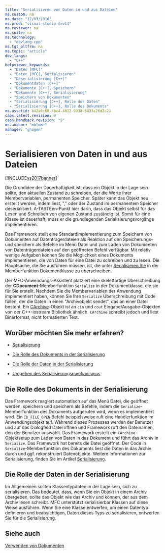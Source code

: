 ```yaml
---
title: "Serialisieren von Daten in und aus Dateien"
ms.custom: na
ms.date: "12/03/2016"
ms.prod: "visual-studio-dev14"
ms.reviewer: na
ms.suite: na
ms.technology: 
  - "devlang-cpp"
ms.tgt_pltfrm: na
ms.topic: "article"
dev_langs: 
  - "C++"
helpviewer_keywords: 
  - "Daten [MFC]"
  - "Daten [MFC], Serialisieren"
  - "Deserialisierung [C++]"
  - "Dokumentdaten [C++]"
  - "Dokumente [C++], Speichern"
  - "Dokumente [C++], Serialisierung"
  - "Speichern von Dokumenten"
  - "Serialisierung [C++], Rolle der Daten"
  - "Serialisierung [C++], Rolle des Dokuments"
ms.assetid: b42a0c68-4bc4-4012-9938-5433a26d2c24
caps.latest.revision: 9
caps.handback.revision: "5"
ms.author: "mblome"
manager: "ghogen"
---
```

# Serialisieren von Daten in und aus Dateien
[!INCLUDE[vs2017banner](../assembler/inline/includes/vs2017banner.md)]

Die Grundidee der Dauerhaftigkeit ist, dass ein Objekt in der Lage sein sollte, den aktuellen Zustand zu schreiben, der die Werte ihrer Membervariablen, permanenten Speicher.  Später kann das Objekt neu erstellt werden, indem liest, "," oder der Zustand im permanentem Speicher deserialisiert.  A\-TASTEen\-Punkt hier darin, dass das Objekt selbst für das Lesen und Schreiben von eigenen Zustand zuständig ist.  Somit für eine Klasse ist dauerhaft, muss er die grundlegenden Serialisierungsvorgänge implementieren.  
  
 Das Framework stellt eine Standardimplementierung zum Speichern von Dokumenten auf Datenträgerdateien als Reaktion auf den Speicherungs\- und speichern als Befehle im Menü Datei und zum Laden von Dokumenten von Datenträgerdateien auf den geöffneten Befehl verfügbar.  Mit relativ wenige Aufgaben können Sie die Möglichkeit eines Dokuments implementieren, die von Daten für eine Datei zu schreiben und zu lesen.  Die Hauptsache, die Sie ausführen müssen, ist, die unter [Serialisieren Sie](../Topic/CObject::Serialize.md) in der Memberfunktion Dokumentklasse zu überschreiben.  
  
 Der MFC\-Anwendungs\-Assistent platziert eine skelettartige Überschreibung der **CDocument**\-Memberfunktion `Serialize` in der Dokumentklasse, die sie für Sie erstellt.  Nachdem Sie die Membervariablen der Anwendung implementiert haben, können Sie Ihre `Serialize` Überschreibung mit Code füllen, der die Daten in einen "Archivobjekt sendet", das an einer Datei besteht.  Ein [CArchive](../mfc/reference/carchive-class.md)\-Objekt ist an `cin` und `cout` Eingabe\/Ausgabe\-Objekten von der C\+\+\-iostream Bibliothek ähnlich.  `CArchive` schreibt jedoch und liest Binärformat, nicht formatierten Text.  
  
## Worüber möchten Sie mehr erfahren?  
  
-   [Serialisierung](../mfc/serialization-in-mfc.md)  
  
-   [Die Rolle des Dokuments in der Serialisierung](#_core_the_document.92.s_role_in_serialization)  
  
-   [Die Rolle der Daten in der Serialisierung](#_core_the_data.92.s_role_in_serialization)  
  
-   [Umgehen des Serialisierungsmechanismus](../mfc/bypassing-the-serialization-mechanism.md)  
  
##  <a name="_core_the_document.92.s_role_in_serialization"></a> Die Rolle des Dokuments in der Serialisierung  
 Das Framework reagiert automatisch auf das Menü Datei, die geöffnet werden, speichern und speichern als Befehle, indem die `Serialize`\-Memberfunktion des Dokuments aufgerufen wird, wenn es implementiert wird.  Ein `ID_FILE_OPEN` Befehl beispielsweise ruft eine Handlerfunktion im Anwendungsobjekt auf.  Während dieses Prozesses werden der Benutzer und auf das Dialogfeld Datei öffnen und Framework ruft den Dateinamen, den der Benutzer auswählt.  Das Framework erstellt ein `CArchive`\-Objektsetup zum Laden von Daten in das Dokument und führt das Archiv in `Serialize`.  Das Framework hat bereits die Datei geöffnet.  Der Code in `Serialize`\-Memberfunktion des Dokuments liest die Daten in das Archiv durch und ggf. rekonstruiert Datenobjekte.  Weitere Informationen zur Serialisierung, finden Sie im Artikel [Serialisierung](../mfc/serialization-in-mfc.md).  
  
##  <a name="_core_the_data.92.s_role_in_serialization"></a> Die Rolle der Daten in der Serialisierung  
 Im Allgemeinen sollten Klassentypdaten in der Lage sein, sich zu serialisieren.  Das bedeutet, dass, wenn Sie ein Objekt in einem Archiv übergeben, sollte das Objekt wie das Archiv und können, der aus dem Archiv lesen schreibt.  MFC unterstützt serialisierbar Klassen auf diese Weise ausführen.  Wenn Sie eine Klasse entwerfen, um einen Datentyp definieren und beabsichtigen, Daten dieses Typs zu serialisieren, entwerfen Sie für die Serialisierung.  
  
## Siehe auch  
 [Verwenden von Dokumenten](../mfc/using-documents.md)